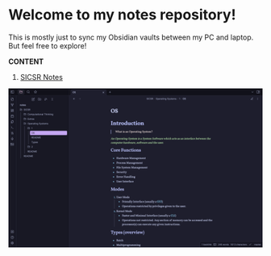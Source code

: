 # Welcome to my notes repository!

This is mostly just to sync my Obsidian vaults between my PC and laptop. But feel free to explore!

**CONTENT**

1) [SICSR Notes](notes/SICSR/README.md)

![](screenshot.png)
